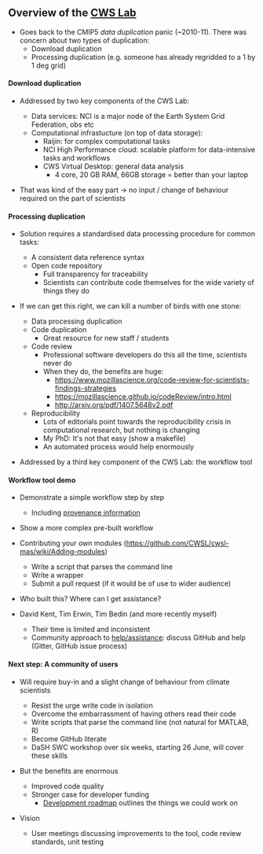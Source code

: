## Overview of the [CWS Lab](http://cwslab.nci.org.au/)

* Goes back to the CMIP5 *data duplication* panic (~2010-11). There was concern about
  two types of duplication:
  * Download duplication
  * Processing duplication (e.g. someone has already regridded to a 1 by 1 deg grid)

#### Download duplication

* Addressed by two key components of the CWS Lab:
  * Data services: NCI is a major node of the Earth System Grid Federation, obs etc
  * Computational infrastucture (on top of data storage):
    * Raijin: for complex computational tasks
    * NCI High Performance cloud: scalable platform for data-intensive tasks and workflows
    * CWS Virtual Desktop: general data analysis
      * 4 core, 20 GB RAM, 66GB storage = better than your laptop

* That was kind of the easy part -> no input / change of behaviour required on the part of scientists

#### Processing duplication

* Solution requires a standardised data processing procedure for common tasks:
  * A consistent data reference syntax
  * Open code repository 
    * Full transparency for traceability 
    * Scientists can contribute code themselves for the wide variety of things they do 

* If we can get this right, we can kill a number of birds with one stone:
  * Data processing duplication
  * Code duplication
    * Great resource for new staff / students
  * Code review
    * Professional software developers do this all the time, scientists never do
    * When they do, the benefits are huge: 
      * https://www.mozillascience.org/code-review-for-scientists-findings-strategies
      * https://mozillascience.github.io/codeReview/intro.html
      * http://arxiv.org/pdf/1407.5648v2.pdf
  * Reproducibility 
    * Lots of editorials point towards the reproducibility crisis in computational research,
      but nothing is changing
    * My PhD: It's not that easy (show a makefile)
    * An automated process would help enormously

* Addressed by a third key component of the CWS Lab: the workflow tool

#### Workflow tool demo

* Demonstrate a simple workflow step by step
  * Including [provenance information](https://github.com/CWSL/cwsl-mas/wiki/Metadata)
* Show a more complex pre-built workflow
* Contributing your own modules (https://github.com/CWSL/cwsl-mas/wiki/Adding-modules)
  * Write a script that parses the command line
  * Write a wrapper
  * Submit a pull request (if it would be of use to wider audience) 

* Who built this? Where can I get assistance?
 * David Kent, Tim Erwin, Tim Bedin (and more recently myself)
   * Their time is limited and inconsistent
   * Community approach to [help/assistance](https://github.com/CWSL/cwsl-mas/wiki/Getting-help): discuss GitHub and help (Gitter, GitHub issue process)


#### Next step: A community of users

* Will require buy-in and a slight change of behaviour from climate scientists
  * Resist the urge write code in isolation
  * Overcome the embarrassment of having others read their code 
  * Write scripts that parse the command line (not natural for MATLAB, R)
  * Become GitHub literate
  * DaSH SWC workshop over six weeks, starting 26 June, will cover these skills 

* But the benefits are enormous
  * Improved code quality 
  * Stronger case for developer funding
    * [Development roadmap](https://github.com/CWSL/cwsl-mas/wiki/Development-roadmap) outlines the things we could work on 

* Vision
  * User meetings discussing improvements to the tool, code review standards, 
    unit testing
